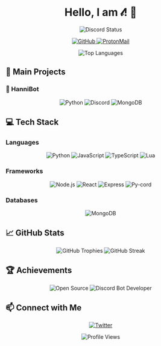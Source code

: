 <h1 align="center">Hello, I am 𝓁! 👋</h1>

<p align="center">
  <img src="https://discord.c99.nl/widget/theme-1/837570564536270848.png" alt="Discord Status">
</p>

<p align="center">
  <a href="https://github.com/luxcoa">
    <img src="https://img.shields.io/badge/-GitHub-181717?style=flat-square&logo=github" alt="GitHub">
  </a>
  <a href="mailto:hannifam@proton.me">
    <img src="https://img.shields.io/badge/ProtonMail-8B89CC?style=flat-square&logo=protonmail&logoColor=white" alt="ProtonMail">
  </a>
</p>

<div align="center">
  <img src="https://github-stats-alpha.vercel.app/api?username=luxcoa&cc=1a1b27&tc=38bdae&ic=bf91f3&bc=1a1b27" alt="Top Languages">
</div>

## 🚀 Main Projects

### 🤖 HanniBot
<p align="center">
  <img src="https://img.shields.io/badge/Python-3776AB?style=for-the-badge&logo=python&logoColor=white" alt="Python">
  <img src="https://img.shields.io/badge/Discord-5865F2?style=for-the-badge&logo=discord&logoColor=white" alt="Discord">
  <img src="https://img.shields.io/badge/MongoDB-47A248?style=for-the-badge&logo=mongodb&logoColor=white" alt="MongoDB">
</p>

## 💻 Tech Stack

### Languages
<p align="center">
  <img src="https://img.shields.io/badge/Python-3776AB?style=for-the-badge&logo=python&logoColor=white" alt="Python">
  <img src="https://img.shields.io/badge/JavaScript-F7DF1E?style=for-the-badge&logo=javascript&logoColor=black" alt="JavaScript">
  <img src="https://img.shields.io/badge/TypeScript-3178C6?style=for-the-badge&logo=typescript&logoColor=white" alt="TypeScript">
  <img src="https://img.shields.io/badge/Lua-2C2D72?style=for-the-badge&logo=lua&logoColor=white" alt="Lua">
</p>

### Frameworks
<p align="center">
  <img src="https://img.shields.io/badge/Node.js-339933?style=for-the-badge&logo=node.js&logoColor=white" alt="Node.js">
  <img src="https://img.shields.io/badge/React-61DAFB?style=for-the-badge&logo=react&logoColor=black" alt="React">
  <img src="https://img.shields.io/badge/Express-000000?style=for-the-badge&logo=express&logoColor=white" alt="Express">
  <img src="https://img.shields.io/badge/Py--cord-5865F2?style=for-the-badge&logo=discord&logoColor=white" alt="Py-cord">
</p>

### Databases
<p align="center">
  <img src="https://img.shields.io/badge/MongoDB-47A248?style=for-the-badge&logo=mongodb&logoColor=white" alt="MongoDB">
</p>

## 📈 GitHub Stats

<div align="center">
  <img src="https://github-profile-trophy.vercel.app/?username=luxcoa&theme=tokyonight&column=4&margin-w=15&margin-h=15" alt="GitHub Trophies">
  <img src="https://github-readme-streak-stats.herokuapp.com/?user=luxcoa&theme=tokyonight" alt="GitHub Streak">
</div>

## 🏆 Achievements

<p align="center">
  <img src="https://img.shields.io/badge/Open%20Source-Contributor-green?style=for-the-badge&logo=open-source-initiative" alt="Open Source">
  <img src="https://img.shields.io/badge/Discord%20Bot-Developer-5865F2?style=for-the-badge&logo=discord" alt="Discord Bot Developer">
</p>

## 📫 Connect with Me

<p align="center">
  <a href="https://twitter.com/lux_coa">
    <img src="https://img.shields.io/badge/Twitter-1DA1F2?style=for-the-badge&logo=twitter&logoColor=white" alt="Twitter">
  </a>
</p>

<p align="center">
  <img src="https://komarev.com/ghpvc/?username=luxcoa&color=blueviolet" alt="Profile Views">
</p>
